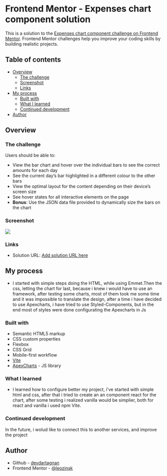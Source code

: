# Frontend Mentor - Expenses chart component solution

This is a solution to the [Expenses chart component challenge on Frontend Mentor](https://www.frontendmentor.io/challenges/expenses-chart-component-e7yJBUdjwt). Frontend Mentor challenges help you improve your coding skills by building realistic projects. 

## Table of contents

- [Overview](#overview)
  - [The challenge](#the-challenge)
  - [Screenshot](#screenshot)
  - [Links](#links)
- [My process](#my-process)
  - [Built with](#built-with)
  - [What I learned](#what-i-learned)
  - [Continued development](#continued-development)
- [Author](#author)

## Overview

### The challenge

Users should be able to:

- View the bar chart and hover over the individual bars to see the correct amounts for each day
- See the current day’s bar highlighted in a different colour to the other bars
- View the optimal layout for the content depending on their device’s screen size
- See hover states for all interactive elements on the page
- **Bonus**: Use the JSON data file provided to dynamically size the bars on the chart

### Screenshot

![](./screenshot.jpg)

### Links

- Solution URL: [Add solution URL here](https://apexcharts.com/docs/creating-first-javascript-chart/)


## My process

- I started with simple steps doing the HTML, while using Emmet.Then the css, letting the chart for last, because i knew i would have to use an framework, after testing some charts, most of them took me some time and it was impossible to translate the design, after a time i have decided to use Apexcharts, i have tried to use Styled-Components, but in the end most of styles were done configurating the Apexcharts in Js

### Built with

- Semantic HTML5 markup
- CSS custom properties
- Flexbox
- CSS Grid
- Mobile-first workflow
- [Vite](https://vitejs.dev/)
- [ApexCharts](https://apexcharts.com/docs/creating-first-javascript-chart/) - JS library

### What I learned

- I learned how to configure better my project, i've started with
simple html and css, after that i tried to create an an component react for the chart, after some testing i realized vanilla would be simplier, both for react and vanilla i used npm Vite. 

### Continued development

In the future, i wolud like to connect this to another services, and improve the project

## Author

- Github - [devdartagnan](https://github.com/devdartagnan)
- Frontend Mentor - [@leozinsk](https://www.frontendmentor.io/profile/Leozinsk)
